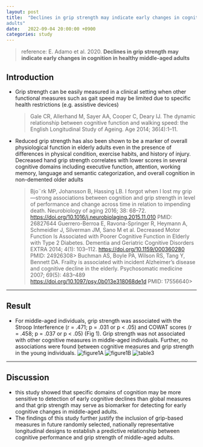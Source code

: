 ```yaml
---
layout: post
title:  "Declines in grip strength may indicate early changes in cognition in healthy middle-aged
adults"
date:   2022-09-04 20:00:00 +0900
categories: study
---
```


> reference: E. Adamo et al. 2020. **Declines in grip strength may indicate early changes in cognition in healthy middle-aged
adults**

## Introduction

- Grip strength can be easily measured in a clinical setting when other functional measures such as gait speed may be limited due to specific health restrictions (e.g. assistive devices)
    > Gale CR, Allerhand M, Sayer AA, Cooper C, Deary IJ. The dynamic relationship between cognitive function and walking speed: the English Longitudinal Study of Ageing. Age 2014; 36(4):1–11.
- Reduced grip strength has also been shown to be a marker of overall physiological function in elderly adults even in the presence of differences in physical condition, exercise habits, and history of injury. Decreased hand grip strength correlates with lower scores in several cognitive domains including executive function, attention, working memory, language and semantic categorization, and overall cognition in non-demented older adults
    > Bjo¨rk MP, Johansson B, Hassing LB. I forgot when I lost my grip—strong associations between cognition and grip strength in level of performance and change across time in relation to impending death. Neurobiology of aging 2016; 38: 68–72. <https://doi.org/10.1016/j.neurobiolaging.2015.11.010> PMID: 26827644
    > Guerrero-Berroa E, Ravona-Springer R, Heymann A, Schmeidler J, Silverman JM, Sano M et al. Decreased Motor Function Is Associated with Poorer Cognitive Function in Elderly with Type 2 Diabetes. Dementia and Geriatric Cognitive Disorders EXTRA 2014; 4(1): 103–112. <https://doi.org/10.1159/000360280> PMID: 24926308>
    > Buchman AS, Boyle PA, Wilson RS, Tang Y, Bennett DA. Frailty is associated with incident Alzheimer’s disease and cognitive decline in the elderly. Psychosomatic medicine 2007; 69(5): 483–489 <https://doi.org/10.1097/psy.0b013e318068de1d> PMID: 17556640>

---

## Result

- For middle-aged individuals, grip strength was associated with the Stroop Interference (r = .471; p = .031 or p < .05) and COWAT scores (r = .458; p = .037 or p < .05) (Fig 1). Grip strength was not associated with other cognitive measures in middle-aged individuals. Further, no associations were found between cognitive measures and grip strength in the young individuals.
![figure1A](/devblog/assets/declines%20in%20blah/figure1A.png) ![figure1B](/devblog/assets/declines%20in%20blah/figure1B.png)
![table3](/devblog/assets/declines%20in%20blah/table3.png)

---

## Discussion

- this study showed that specific domains of cognition may be more sensitive to detection of early cognitive declines than global measures and that grip strength may serve as biomarker for detecting for early cognitive changes in middle-aged adults.
- The findings of this study further justify the inclusion of grip-based measures in future randomly selected, nationally representative longitudinal designs to establish a predictive relationship between cognitive performance and grip strength of middle-aged adults.
